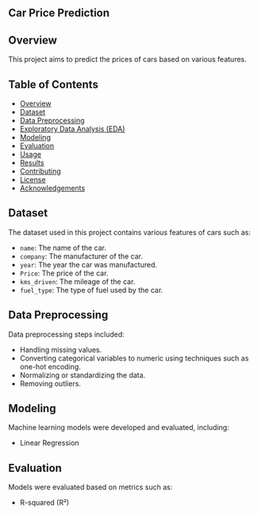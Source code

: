 ## Car Price Prediction

## Overview
This project aims to predict the prices of cars based on various features.

## Table of Contents
- [Overview](#overview)
- [Dataset](#dataset)
- [Data Preprocessing](#data-preprocessing)
- [Exploratory Data Analysis (EDA)](#exploratory-data-analysis-eda)
- [Modeling](#modeling)
- [Evaluation](#evaluation)
- [Usage](#usage)
- [Results](#results)
- [Contributing](#contributing)
- [License](#license)
- [Acknowledgements](#acknowledgements)

## Dataset
The dataset used in this project contains various features of cars such as:
- `name`: The name of the car.
- `company`: The manufacturer of the car.
- `year`: The year the car was manufactured.
- `Price`: The price of the car.
- `kms_driven`: The mileage of the car.
- `fuel_type`: The type of fuel used by the car.



## Data Preprocessing
Data preprocessing steps included:
- Handling missing values.
- Converting categorical variables to numeric using techniques such as one-hot encoding.
- Normalizing or standardizing the data.
- Removing outliers.

## Modeling
Machine learning models were developed and evaluated, including:
 - Linear Regression

## Evaluation
Models were evaluated based on metrics such as:
- R-squared (R²)